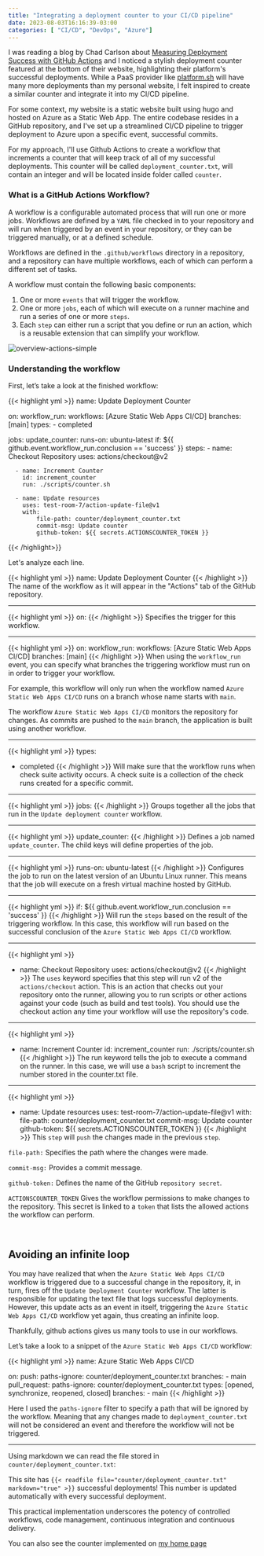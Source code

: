 ```yaml
---
title: "Integrating a deployment counter to your CI/CD pipeline"
date: 2023-08-03T16:16:39-03:00
categories: [ "CI/CD", "DevOps", "Azure"]
---
```


I was reading a blog by Chad Carlson about [Measuring Deployment Success with GitHub Actions](https://platform.sh/blog/measuring-the-success-of-a-deployment-with-githubactions/) and I noticed a stylish deployment counter featured at the bottom of their website, highlighting their platform's successful deployments. While a PaaS provider like [platform.sh](https://platform.sh) will have many more deployments than my personal website, I felt inspired to create a similar counter and integrate it into my CI/CD pipeline.

For some context, my website is a static website built using hugo and hosted on Azure as a Static Web App. The entire codebase resides in a GitHub repository, and I've set up a streamlined CI/CD pipeline to trigger deployment to Azure upon a specific event, successful commits.

For my approach, I'll use Github Actions to create a workflow that increments a counter that will keep track of all of my successful deployments. This counter will be called `deployment_counter.txt`, will contain an integer and will be located inside folder called `counter`.

### What is a GitHub Actions Workflow?

A workflow is a configurable automated process that will run one or more jobs. Workflows are defined by a `YAML` file checked in to your repository and will run when triggered by an event in your repository, or they can be triggered manually, or at a defined schedule.

Workflows are defined in the `.github/workflows` directory in a repository, and a repository can have multiple workflows, each of which can perform a different set of tasks. 

A workflow must contain the following basic components:

  1. One or more `events` that will trigger the workflow.
  2. One or more `jobs`, each of which will execute on a runner machine and run a series of one or more `steps`.
  3. Each `step` can either run a script that you define or run an action, which is a reusable extension that can simplify your workflow.

![overview-actions-simple](/overview-actions-simple.webp)
&nbsp;

### Understanding the workflow
First, let’s take a look at the finished workflow:

{{< highlight yml >}}
name: Update Deployment Counter

on:
  workflow_run:
    workflows: [Azure Static Web Apps CI/CD]
    branches: [main]
    types:
      - completed

jobs:
  update_counter:
    runs-on: ubuntu-latest
    if: ${{ github.event.workflow_run.conclusion == 'success' }}
    steps:
      - name: Checkout Repository
        uses: actions/checkout@v2

      - name: Increment Counter
        id: increment_counter
        run: ./scripts/counter.sh

      - name: Update resources
        uses: test-room-7/action-update-file@v1
        with:
            file-path: counter/deployment_counter.txt
            commit-msg: Update counter
            github-token: ${{ secrets.ACTIONSCOUNTER_TOKEN }}
{{< /highlight>}}
&nbsp;

Let's analyze each line.

{{< highlight yml >}}
name: Update Deployment Counter
{{< /highlight >}}
The name of the workflow as it will appear in the "Actions" tab of the GitHub repository.

---

{{< highlight yml >}}
on:
{{< /highlight >}}
Specifies the trigger for this workflow.

---


{{< highlight yml >}}
on:
  workflow_run:
    workflows: [Azure Static Web Apps CI/CD]
    branches: [main]
{{< /highlight >}}
When using the `workflow_run` event, you can specify what branches the triggering workflow must run on in order to trigger your workflow.

For example, this workflow will only run when the workflow named `Azure Static Web Apps CI/CD` runs on a branch whose name starts with `main`.

The workflow `Azure Static Web Apps CI/CD`  monitors the repository for changes. As commits are pushed to the `main` branch, the application is built using another workflow.


---


{{< highlight yml >}}
types:
  - completed
{{< /highlight >}}
Will make sure that the workflow runs when check suite activity occurs. A check suite is a collection of the check runs created for a specific commit.

---


{{< highlight yml >}}
jobs:
{{< /highlight >}}
Groups together all the jobs that run in the `Update deployment counter` workflow.

---


{{< highlight yml >}}
update_counter:
{{< /highlight >}}
Defines a job named `update_counter`. The child keys will define properties of the job.

---


{{< highlight yml >}}
runs-on: ubuntu-latest
{{< /highlight >}}
Configures the job to run on the latest version of an Ubuntu Linux runner. This means that the job will execute on a fresh virtual machine hosted by GitHub.

---


{{< highlight yml >}}
if: ${{ github.event.workflow_run.conclusion == 'success' }}
{{< /highlight >}}
Will run the `steps` based on the result of the triggering workflow. In this case, this workflow will run based on the successful conclusion of the `Azure Static Web Apps CI/CD` workflow.

---


{{< highlight yml >}}
- name: Checkout Repository
  uses: actions/checkout@v2
{{< /highlight >}}
The `uses` keyword specifies that this step will run v2 of the `actions/checkout` action. This is an action that checks out your repository onto the runner, allowing you to run scripts or other actions against your code (such as build and test tools). You should use the checkout action any time your workflow will use the repository's code.

---


{{< highlight yml >}}
- name: Increment Counter
  id: increment_counter
  run: ./scripts/counter.sh
{{< /highlight >}}
The run keyword tells the job to execute a command on the runner. In this case, we will use a `bash` script to increment the number stored in the counter.txt file.

---


{{< highlight yml >}}
- name: Update resources
  uses: test-room-7/action-update-file@v1
  with:
      file-path: counter/deployment_counter.txt
      commit-msg: Update counter
      github-token: ${{ secrets.ACTIONSCOUNTER_TOKEN }}
{{< /highlight >}}
This `step` will `push` the changes made in the previous `step`. 

`file-path:` Specifies the path where the changes were made.

`commit-msg:` Provides a commit message.

`github-token:` Defines the name of the GitHub `repository secret`. 

`ACTIONSCOUNTER_TOKEN` Gives the workflow permissions to make changes to the repository. This secret is linked to a `token` that lists the allowed actions the workflow can perform.

&nbsp;

## Avoiding an infinite loop

You may have realized that when the `Azure Static Web Apps CI/CD` workflow is triggered due to a successful change in the repository, it, in turn, fires off the `Update Deployment Counter` workflow. The latter is responsible for updating the text file that logs successful deployments. However, this update acts as an event in itself, triggering the `Azure Static Web Apps CI/CD` workflow yet again, thus creating an infinite loop.

Thankfully, github actions gives us many tools to use in our workflows.

Let’s take a look to a snippet of the `Azure Static Web Apps CI/CD` workflow:

{{< highlight yml >}}
name: Azure Static Web Apps CI/CD

on:
  push:
    paths-ignore: counter/deployment_counter.txt
    branches:
      - main
  pull_request:
    paths-ignore: counter/deployment_counter.txt
    types: [opened, synchronize, reopened, closed]
    branches:
      - main
{{< /highlight >}}

Here I used the `paths-ignore` filter to specify a path that will be ignored by the workflow. Meaning that any changes made to `deployment_counter.txt` will not be considered an event and therefore the workflow will not be triggered.

---
Using markdown we can read the file stored in `counter/deployment_counter.txt`:

This site has `{{< readfile file="counter/deployment_counter.txt" markdown="true" >}}` successful deployments!
This number is updated automatically with every successful deployment.

This practical implementation underscores the potency of controlled workflows, code management, continuous integration and continuous delivery.

You can also see the counter implemented on [my home page](https://dippablo.com/)

&nbsp;